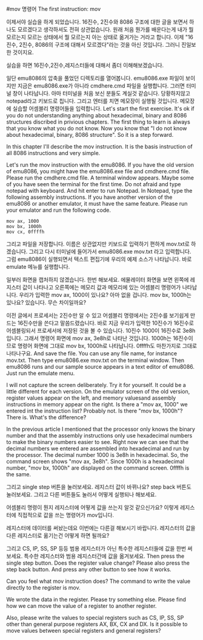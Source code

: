 #mov 명령어 The first instruction: mov

이제서야 실습을 하게 되었습니다. 16진수, 2진수와 8086 구조에 대한 글을 보면서 하나도 모르겠다고 생각하셔도 전혀 상관없습니다. 원래 처음 뭔가를 배운다는게 내가 뭘 모르는지 모르는 상태에서 뭘 모르는지 아는 상태로 옮겨가는 거라고 합니다. 이제 "16진수, 2진수, 8086의 구조에 대해서 모르겠다"라는 것을 아신 것입니다. 그러니 진일보한 것이지요.

실습을 하면 16진수,2진수,레지스터들에 대해서 좀더 이해해보겠습니다.

일단 emu8086의 압축을 풀었던 디렉토리를 열어봅니다. emu8086.exe 파일이 보이지만 지금은 emu8086.exe가 아니라 cmdhere.cmd 파일을 실행합니다. 그러면 터미널 창이 나타납니다. 아마 터미널을 처음 보신 분들도 계실것 같습니다. 당황하지않고 notepad라고 키보드로 칩니다. 그리고 엔터를 치면 메모장이 실행될 것입니다. 메모장에 실습할 어셈블리 명령어들을 입력합니다.
Let's start the first exercise. It's ok if you do not understanding anything about hexadecimal, binary and 8086 structures discribed in privious chapters. The first thing to learn is always that you know what you do not know. Now you know that "I do not know about hexadecimal, binary, 8086 structure". So it is a step forward.

In this chapter I'll describe the mov instruction. It is the basis instruction of all 8086 instructions and very simple.

Let's run the mov instruction with the emu8086. If you have the old version of emu8086, you might have the emu8086.exe file and cmdhere.cmd file. Please run the cmdhere.cmd file. A terminal window appears. Maybe some of you have seen the terminal for the first time. Do not afraid and type notepad with keyboard. And hit enter to run Notepad. In Notepad, type the following assembly instructions.
If you have another version of the emu8086 or another emulator, it must have the same feature. Please run your emulator and run the following code.

```
mov ax, 1000
mov bx, 1000h
mov cx, 0ffffh
```


그리고 파일을 저장합니다. 이름은 상관없지만 키보드로 입력하기 편하게 mov.txt로 하겠습니다. 그리고 다시 터미널에 들어가서 emu8086.exe mov.txt 라고 입력합니다. 그럼 emu8086이 실행되면서 텍스트 편집기에 우리의 예제 소스가 나타납니다. 바로 emulate 메뉴를 실행합니다.

일부러 화면을 캡처하지 않겠습니다. 한번 해보세요. 에물레이터 화면을 보면 왼쪽에 레지스터 값이 나타나고 오른쪽에는 메모리 값과 메모리에 있는 어셈블리 명령어가 나타납니다. 우리가 입력한 mov ax, 1000이 있나요? 아마 없을 겁니다. mov bx, 1000h는 있나요? 있습니다. 무슨 차이일까요?

이전 글에서 프로세서는 2진수만 알 수 있고 어셈블리 명령에서는 2진수를 보기쉽게 만드는 16진수만을 쓴다고 말씀드렸습니다. 바로 지금 우리가 입력한 10진수가 16진수로 어셈블링되서 프로세서에 저장된 것을 볼 수 있습니다. 10진수 1000이 16진수로 3e8h입니다. 그래서 명령어 화면에 mov ax, 3e8h로 나타난 것입니다. 1000h는 16진수이므로 명령어 화면에 그대로 mov bx, 1000h로 나타납니다. 0ffffh도 마찬가지로 그대로 나타나구요.
And save the file. You can use any file name, for instance mov.txt. Then type emu8086.exe mov.txt on the terminal window. Then emu8086 runs and our sample source appears in a text editor of emu8086. Just run the emulate menu.

I will not capture the screen deliberately. Try it for yourself. It could be a little different for each version. On the emulator screen of the old version, register values ​​appear on the left, and memory values ​​and assembly instructions in memory appear on the right. Is there a "mov ax, 1000" we entered int the instruction list? Probably not. Is there "mov bx, 1000h"? There is. What's the difference?

In the previous article I mentioned that the processor only knows the binary number and that the assembly instructions only use hexadecimal numbers to make the binary numbers easier to see. Right now we can see that the decimal numbers we entered are assembled into hexadecimal and run by the processor. The decimal number 1000 is 3e8h in hexadecimal. So, the command screen shows "mov ax, 3e8h". Since 1000h is a hexadecimal number, "mov bx, 1000h" are displayed on the command screen. 0ffffh is the same.

그리고 single step 버튼을 눌러보세요. 레지스터 값이 바뀌나요? step back 버튼도 눌러보세요. 그리고 다른 버튼들도 눌러서 어떻게 실행되나 해보세요.

어셈블리 명령이 뭔지 레지스터에 어떻게 값을 쓰는지 알것 같으신가요? 이렇게 레지스터에 직접적으로 값을 쓰는 명령어가 mov입니다.

레지스터에 데이터를 써놨는데요 이번에는 다른걸 해보시기 바랍니다. 레지스터의 값을 다른 레지스터로 옮기는건 어떻게 하면 될까요?

그리고 CS, IP, SS, SP 등등 범용 레지스터가 아닌 특수한 레지스터들에 값을 한번 써보세요. 특수한 레지스터와 범용 레지스터간에 값을 옮겨보세요.
Then press the single step button. Does the register value change? Please also press the step back button. And press any other button to see how it works.

Can you feel what mov instruction does? The command to write the value directly to the register is mov.

We wrote the data in the register. Please try something else. Please find how we can move the value of a register to another register.

Also, please write the values ​​to special registers such as CS, IP, SS, SP other than general purpose registers AX, BX, CX and DX. Is it possible to move values ​​between special registers and general registers?


